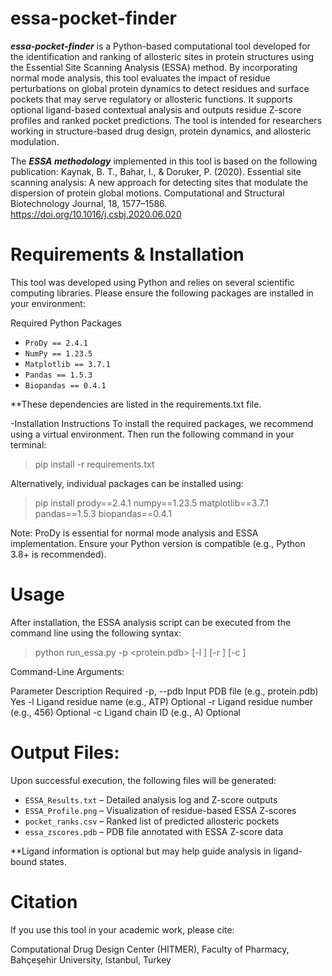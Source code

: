# essa-pocket-finder
***essa-pocket-finder*** is a Python-based computational tool developed for the identification and ranking of allosteric sites in protein structures using the Essential Site Scanning Analysis (ESSA) method. By incorporating normal mode analysis, this tool evaluates the impact of residue perturbations on global protein dynamics to detect residues and surface pockets that may serve regulatory or allosteric functions. It supports optional ligand-based contextual analysis and outputs residue Z-score profiles and ranked pocket predictions. The tool is intended for researchers working in structure-based drug design, protein dynamics, and allosteric modulation.

The ***ESSA methodology*** implemented in this tool is based on the following publication: Kaynak, B. T., Bahar, I., & Doruker, P. (2020). Essential site scanning analysis: A new approach for detecting sites that modulate the dispersion of protein global motions. Computational and Structural Biotechnology Journal, 18, 1577–1586. https://doi.org/10.1016/j.csbj.2020.06.020

# Requirements & Installation
This tool was developed using Python and relies on several scientific computing libraries. Please ensure the following packages are installed in your environment:

Required Python Packages
- `ProDy == 2.4.1`  
- `NumPy == 1.23.5`  
- `Matplotlib == 3.7.1`  
- `Pandas == 1.5.3`  
- `Biopandas == 0.4.1`

**These dependencies are listed in the requirements.txt file.

-Installation Instructions
To install the required packages, we recommend using a virtual environment. Then run the following command in your terminal:

> pip install -r requirements.txt

Alternatively, individual packages can be installed using:

> pip install prody==2.4.1 numpy==1.23.5 matplotlib==3.7.1 pandas==1.5.3 biopandas==0.4.1

Note: ProDy is essential for normal mode analysis and ESSA implementation. Ensure your Python version is compatible (e.g., Python 3.8+ is recommended).

# Usage
After installation, the ESSA analysis script can be executed from the command line using the following syntax:

> python run_essa.py -p <protein.pdb> [-l <LIGAND>] [-r <RESNUM>] [-c <CHAIN>]

Command-Line Arguments:

Parameter	    Description	                            Required
-p, --pdb	    Input PDB file (e.g., protein.pdb)      Yes
-l	          Ligand residue name (e.g., ATP)	        Optional
-r            Ligand residue number (e.g., 456)       Optional
-c	          Ligand chain ID (e.g., A)	              Optional

# Output Files:
Upon successful execution, the following files will be generated:

- `ESSA_Results.txt` – Detailed analysis log and Z-score outputs  
- `ESSA_Profile.png` – Visualization of residue-based ESSA Z-scores  
- `pocket_ranks.csv` – Ranked list of predicted allosteric pockets  
- `essa_zscores.pdb` – PDB file annotated with ESSA Z-score data

**Ligand information is optional but may help guide analysis in ligand-bound states.

# Citation
If you use this tool in your academic work, please cite:

Computational Drug Design Center (HITMER), Faculty of Pharmacy, Bahçeşehir University, Istanbul, Turkey





